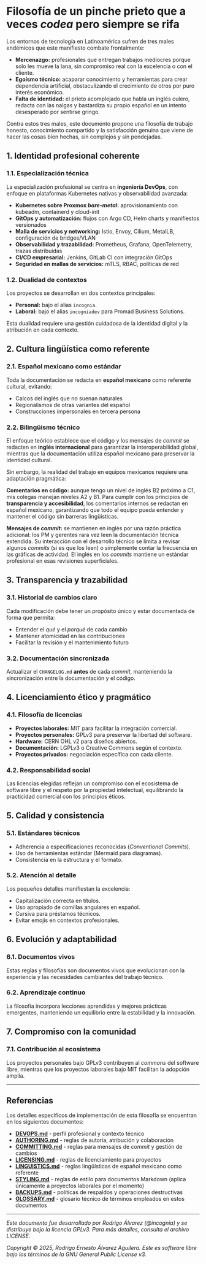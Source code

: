# Filosofía de un pinche prieto que a veces *codea* pero siempre se rifa

Los entornos de tecnología en Latinoamérica sufren de tres males endémicos que este manifiesto combate frontalmente:

- **Mercenazgo:** profesionales que entregan trabajos mediocres porque solo les mueve la lana, sin compromiso real con la excelencia o con el cliente.
- **Egoísmo técnico:** acaparar conocimiento y herramientas para crear dependencia artificial, obstaculizando el crecimiento de otros por puro interés económico.
- **Falta de identidad:** el prieto acomplejado que habla un inglés culero, redacta con las nalgas y bastardiza su propio español en un intento desesperado por sentirse gringo.

Contra estos tres males, este documento propone una filosofía de trabajo honesto, conocimiento compartido y la satisfacción genuina que viene de hacer las cosas bien hechas, sin complejos y sin pendejadas.

## 1. Identidad profesional coherente

### 1.1. Especialización técnica

La especialización profesional se centra en **ingeniería DevOps**, con enfoque en plataformas Kubernetes nativas y observabilidad avanzada:

- **Kubernetes sobre Proxmox *bare-metal*:** aprovisionamiento con kubeadm, containerd y cloud-init
- **GitOps y automatización:** flujos con Argo CD, Helm charts y manifiestos versionados
- **Malla de servicios y networking:** Istio, Envoy, Cilium, MetalLB, configuración de bridges/VLAN
- **Observabilidad y trazabilidad:** Prometheus, Grafana, OpenTelemetry, trazas distribuidas
- **CI/CD empresarial:** Jenkins, GitLab CI con integración GitOps
- **Seguridad en mallas de servicios:** mTLS, RBAC, políticas de red

### 1.2. Dualidad de contextos

Los proyectos se desarrollan en dos contextos principales:

- **Personal:** bajo el alias `incognia`.
- **Laboral:** bajo el alias `incogniadev` para Promad Business Solutions.

Esta dualidad requiere una gestión cuidadosa de la identidad digital y la atribución en cada contexto.

## 2. Cultura lingüística como referente

### 2.1. Español mexicano como estándar

Toda la documentación se redacta en **español mexicano** como referente cultural, evitando:

- Calcos del inglés que no suenan naturales
- Regionalismos de otras variantes del español
- Construcciones impersonales en tercera persona

### 2.2. Bilingüismo técnico

El enfoque teórico establece que el código y los mensajes de *commit* se redacten en **inglés internacional** para garantizar la interoperabilidad global, mientras que la documentación utiliza español mexicano para preservar la identidad cultural.

Sin embargo, la realidad del trabajo en equipos mexicanos requiere una adaptación pragmática:

**Comentarios en código:** aunque tengo un nivel de inglés B2 próximo a C1, mis colegas manejan niveles A2 y B1. Para cumplir con los principios de **transparencia y accesibilidad**, los comentarios internos se redactan en español mexicano, garantizando que todo el equipo pueda entender y mantener el código sin barreras lingüísticas.

**Mensajes de *commit*:** se mantienen en inglés por una razón práctica adicional: los PM y gerentes rara vez leen la documentación técnica extendida. Su interacción con el desarrollo técnico se limita a revisar algunos *commits* (si es que los leen) o simplemente contar la frecuencia en las gráficas de actividad. El inglés en los *commits* mantiene un estándar profesional en esas revisiones superficiales.

## 3. Transparencia y trazabilidad

### 3.1. Historial de cambios claro

Cada modificación debe tener un propósito único y estar documentada de forma que permita:

- Entender el *qué* y el *porqué* de cada cambio
- Mantener atomicidad en las contribuciones
- Facilitar la revisión y el mantenimiento futuro

### 3.2. Documentación sincronizada

Actualizar el `CHANGELOG.md` **antes** de cada *commit*, manteniendo la sincronización entre la documentación y el código.

## 4. Licenciamiento ético y pragmático

### 4.1. Filosofía de licencias

- **Proyectos laborales:** MIT para facilitar la integración comercial.
- **Proyectos personales:** GPLv3 para preservar la libertad del software.
- **Hardware:** CERN OHL v2 para diseños abiertos.
- **Documentación:** LGPLv3 o Creative Commons según el contexto.
- **Proyectos privados:** negociación específica con cada cliente.

### 4.2. Responsabilidad social

Las licencias elegidas reflejan un compromiso con el ecosistema de software libre y el respeto por la propiedad intelectual, equilibrando la practicidad comercial con los principios éticos.

## 5. Calidad y consistencia

### 5.1. Estándares técnicos

- Adherencia a especificaciones reconocidas (*Conventional Commits*).
- Uso de herramientas estándar (Mermaid para diagramas).
- Consistencia en la estructura y el formato.

### 5.2. Atención al detalle

Los pequeños detalles manifiestan la excelencia:

- Capitalización correcta en títulos.
- Uso apropiado de comillas angulares en español.
- Cursiva para préstamos técnicos.
- Evitar emojis en contextos profesionales.

## 6. Evolución y adaptabilidad

### 6.1. Documentos vivos

Estas reglas y filosofías son documentos vivos que evolucionan con la experiencia y las necesidades cambiantes del trabajo técnico.

### 6.2. Aprendizaje continuo

La filosofía incorpora lecciones aprendidas y mejores prácticas emergentes, manteniendo un equilibrio entre la estabilidad y la innovación.

## 7. Compromiso con la comunidad

### 7.1. Contribución al ecosistema

Los proyectos personales bajo GPLv3 contribuyen al *commons* del software libre, mientras que los proyectos laborales bajo MIT facilitan la adopción amplia.

---

## Referencias

Los detalles específicos de implementación de esta filosofía se encuentran en los siguientes documentos:

- **[DEVOPS.md](./DEVOPS.md)** - perfil profesional y contexto técnico
- **[AUTHORING.md](./AUTHORING.md)** - reglas de autoría, atribución y colaboración
- **[COMMITTING.md](./COMMITTING.md)** - reglas para mensajes de *commit* y gestión de cambios
- **[LICENSING.md](./LICENSING.md)** - reglas de licenciamiento para proyectos
- **[LINGUISTICS.md](./LINGUISTICS.md)** - reglas lingüísticas de español mexicano como referente
- **[STYLING.md](./STYLING.md)** - reglas de estilo para documentos Markdown (aplica únicamente a proyectos laborales por el momento)
- **[BACKUPS.md](./BACKUPS.md)** - políticas de respaldos y operaciones destructivas
- **[GLOSSARY.md](./GLOSSARY.md)** - glosario técnico de términos empleados en estos documentos

---

*Este documento fue desarrollado por Rodrigo Álvarez (@incognia) y se distribuye bajo la licencia GPLv3. Para más detalles, consulta el archivo LICENSE.*

*Copyright © 2025, Rodrigo Ernesto Álvarez Aguilera. Este es software libre bajo los términos de la GNU General Public License v3.*
